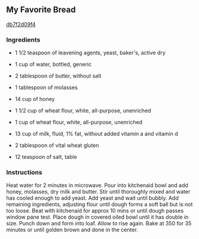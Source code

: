 ## My Favorite Bread

[db7f2d09f4](http://www.food.com/recipe/my-favorite-bread-418343)

### Ingredients

 - 1 1/2 teaspoon of leavening agents, yeast, baker's, active dry

 - 1 cup of water, bottled, generic

 - 2 tablespoon of butter, without salt

 - 1 tablespoon of molasses

 - 14 cup of honey

 - 1 1/2 cup of wheat flour, white, all-purpose, unenriched

 - 1 cup of wheat flour, white, all-purpose, unenriched

 - 13 cup of milk, fluid, 1% fat, without added vitamin a and vitamin d

 - 2 tablespoon of vital wheat gluten

 - 12 teaspoon of salt, table

### Instructions

Heat water for 2 minutes in microwave. Pour into kitchenaid bowl and add honey, molasses, dry milk and butter. Stir until thoroughly mixed and water has cooled enough to add yeast. Add yeast and wait until bubbly. Add remaining ingredients, adjusting flour until dough forms a soft ball but is not too loose. Beat with kitchenaid for approx 10 mins or until dough passes window pane test. Place dough in covered oiled bowl until it has double in size. Punch down and form into loaf. Allow to rise again. Bake at 350 for 35 minutes or until golden brown and done in the center.